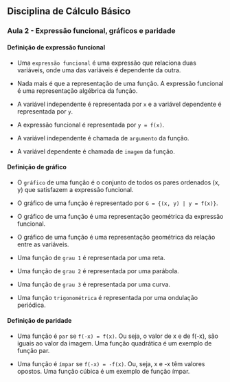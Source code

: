## Disciplina de Cálculo Básico

### Aula 2 - Expressão funcional, gráficos e paridade

#### Definição de expressão funcional

- Uma `expressão funcional` é uma expressão que relaciona duas variáveis, onde uma das variáveis é dependente da outra.

- Nada mais é que a representação de uma função. A expressão funcional é uma representação algébrica da função.

- A variável independente é representada por `x` e a variável dependente é representada por `y`.

- A expressão funcional é representada por `y = f(x)`.

- A variável independente é chamada de `argumento` da função.

- A variável dependente é chamada de `imagem` da função.

#### Definição de gráfico

- O `gráfico` de uma função é o conjunto de todos os pares ordenados (x, y) que satisfazem a expressão funcional.

- O gráfico de uma função é representado por `G = {(x, y) | y = f(x)}`.

- O gráfico de uma função é uma representação geométrica da expressão funcional.

- O gráfico de uma função é uma representação geométrica da relação entre as variáveis.

- Uma função de `grau 1` é representada por uma reta.

- Uma função de `grau 2` é representada por uma parábola.

- Uma função de `grau 3` é representada por uma curva.

- Uma função `trigonométrica` é representada por uma ondulação periódica.

#### Definição de paridade

- Uma função é `par` se `f(-x) = f(x)`. Ou seja, o valor de x e de f(-x), são iguais ao valor da imagem. Uma função quadrática é um exemplo de função par.

- Uma função é `ímpar` se `f(-x) = -f(x)`. Ou, seja, x e -x têm valores opostos. Uma função cúbica é um exemplo de função ímpar.